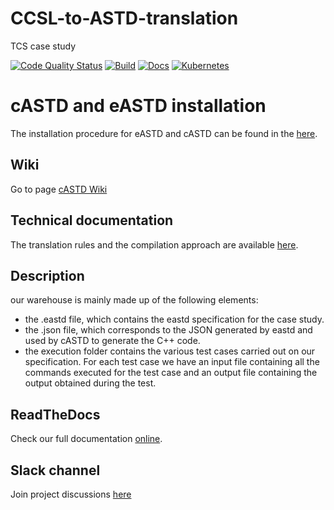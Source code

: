 # CCSL-to-ASTD-translation
TCS case study

[![Code Quality Status](https://img.shields.io/badge/code%20quality-B%2B-yellowgreen)](https://img.shields.io/badge/code%20quality-B%2B-yellowgreen)
[![Build](https://img.shields.io/badge/build-passing-green)](https://img.shields.io/badge/build-passing-green)
[![Docs](https://img.shields.io/badge/docs-passing-green)](https://img.shields.io/badge/docs-passing-green)
[![Kubernetes](https://img.shields.io/badge/kubernetes-automated-blue)](https://img.shields.io/badge/kubernetes-automated-blue)

# cASTD and eASTD installation
The installation procedure for eASTD and cASTD can be found in the [here](https://github.com/ndounalex/ASTD-tools).

## Wiki

Go to page [cASTD Wiki](https://depot.gril.usherbrooke.ca/lionel-tidjon/castd/wikis/home)


## Technical documentation

The translation rules and the compilation approach are available [here](https://github.com/DiegoOliveiraUDES/astd-tech-report-27).

## Description

our warehouse is mainly made up of the following elements:
- the .eastd file, which contains the eastd specification for the case study.
- the .json file, which corresponds to the JSON generated by eastd and used by cASTD to generate the C++ code.
- the execution folder contains the various test cases carried out on our specification. For each test case we have an input file containing all the commands executed for the test case and an output file containing the output obtained during the test.




## ReadTheDocs

Check our full documentation [online](https://castd.readthedocs.io/).

## Slack channel

Join project discussions [here](https://astd-cse.slack.com/)
